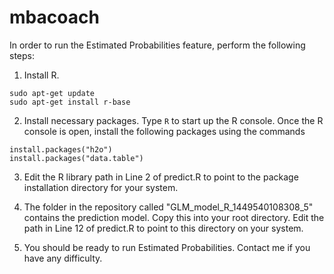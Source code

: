 # mbacoach

In order to run the Estimated Probabilities feature, perform the following steps:

1. Install R.

```
sudo apt-get update
sudo apt-get install r-base
```
    
2. Install necessary packages. Type `R` to start up the R console. Once the R console is open, install the following packages using the commands

```
install.packages("h2o")
install.packages("data.table")
```

3. Edit the R library path in Line 2 of predict.R to point to the package installation directory for your system.

4. The folder in the repository called "GLM_model_R_1449540108308_5" contains the prediction model. Copy this into your root directory. Edit the path in Line 12 of predict.R to point to this directory on your system.

5. You should be ready to run Estimated Probabilities. Contact me if you have any difficulty.
